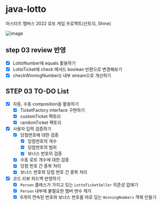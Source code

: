 # java-lotto

마스터즈 멤버스 2022 로또 게임 프로젝트(산토리, Shine)

![image](https://user-images.githubusercontent.com/60593969/188308262-fb56ae1c-25a1-41d6-abde-ee1c8177c937.png)


## step 03 review 반영
- [x] LottoNumber에 equals 활용하기
- [x] LottoTicket에 check 메서드 boolean 반환으로 변경해보기
- [x] checkWinningNumber() 내부 stream으로 개선하기

## STEP 03 TO-DO List

- [x] 자동, 수동 composition을 활용하기
  - [x] TicketFactory interface 구현하기
  - [x] customTicket 팩토리
  - [x] randomTicket 팩토리

- [x] 사용자 입력 검증하기
  - [x] 당첨번호에 대한 검증
    - [x] 당첨번호의 개수
    - [x] 당첨번호의 범위
    - [x] 보너스 번호의 검증
  - [x] 수동 로또 개수에 대한 검증
  - [x] 당첨 번호 간 중복 처리
  - [x] 보너스 번호와 당첨 번호 간 중복 처리

- [x] 코드 리뷰 피드백 반영하기
  - [x] `Person` 클래스가 가지고 있는 `LottoTicketSeller` 의존성 없애기
  - [x] `Person` 내부에 불필요한 멤버 변수 제거
  - [x] 6개의 연속된 번호와 보너스 번호를 따로 담는 `WinningNumbers` 객체 만들기

